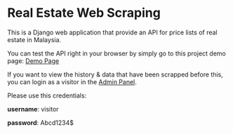 # Real Estate Web Scraping

This is a Django web application that provide an API for price lists of real estate in Malaysia.

You can test the API right in your browser by simply go to this project demo page: [Demo Page](https://demo-scrap-price.herokuapp.com/)

If you want to view the history & data that have been scrapped before this, you can login as a visitor in the [Admin Panel](https://demo-scrap-price.herokuapp.com/admin/). 

Please use this credentials:

**username**: visitor

**password**: Abcd1234$
